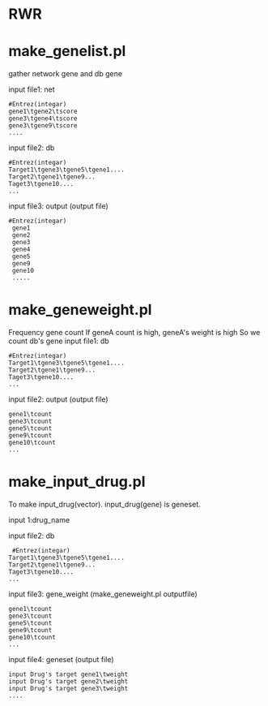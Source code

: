 # RWR

make_genelist.pl
====================
gather network gene and db gene 

input file1: net 
`````````````````````
#Entrez(integar)
gene1\tgene2\tscore
gene3\tgene4\tscore
gene3\tgene9\tscore
....
```````````````````````
input file2: db
``````````````````````
#Entrez(integar)
Target1\tgene3\tgene5\tgene1....
Target2\tgene1\tgene9...
Taget3\tgene10....
...
```````````````````````
input file3: output (output file)
`````````````````````
#Entrez(integar)
 gene1
 gene2
 gene3
 gene4
 gene5
 gene9
 gene10
 .....
 ``````````````````````````
 make_geneweight.pl
 ========================
 Frequency gene count
 If geneA count is high, geneA's weight is high
 So we count db's gene
 input file1: db
 `````````````````
 #Entrez(integar)
Target1\tgene3\tgene5\tgene1....
Target2\tgene1\tgene9...
Taget3\tgene10....
...
``````````````````
input file2: output (output file)
```````````````````
gene1\tcount
gene3\tcount
gene5\tcount
gene9\tcount
gene10\tcount
...
```````````````````
make_input_drug.pl
==================
To make input_drug(vector).
input_drug(gene) is geneset.

input 1:drug_name

input file2: db
````````````````````
 #Entrez(integar)
Target1\tgene3\tgene5\tgene1....
Target2\tgene1\tgene9...
Taget3\tgene10....
...
````````````````````
input file3: gene_weight (make_geneweight.pl outputfile)
``````````````````````````````````````````````````````````
gene1\tcount
gene3\tcount
gene5\tcount
gene9\tcount
gene10\tcount
...
``````````````````````````````````````````````````````````
input file4: geneset (output file)
```````````````````````````````````
input Drug's target gene1\tweight
input Drug's target gene2\tweight
input Drug's target gene3\tweight
....
```````````````````````````````````

 
 

